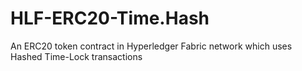 # HLF-ERC20-Time.Hash
An ERC20 token contract in Hyperledger Fabric network which uses Hashed Time-Lock transactions
